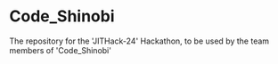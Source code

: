 # Code_Shinobi
The repository for the 'JITHack-24' Hackathon, to be used by the team members of 'Code_Shinobi'
